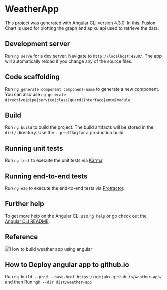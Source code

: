 # WeatherApp

This project was generated with [Angular CLI](https://github.com/angular/angular-cli) version 4.3.0.
In this, Fusion Chart is used for plotting the graph and apixu api used to retrieve the data.

## Development server

Run `ng serve` for a dev server. Navigate to `http://localhost:4200/`. The app will automatically reload if you change any of the source files.

## Code scaffolding

Run `ng generate component component-name` to generate a new component. You can also use `ng generate directive|pipe|service|class|guard|interface|enum|module`.

## Build

Run `ng build` to build the project. The build artifacts will be stored in the `dist/` directory. Use the `--prod` flag for a production build.

## Running unit tests

Run `ng test` to execute the unit tests via [Karma](https://karma-runner.github.io).

## Running end-to-end tests

Run `ng e2e` to execute the end-to-end tests via [Protractor](http://www.protractortest.org/).

## Further help

To get more help on the Angular CLI use `ng help` or go check out the [Angular CLI README](https://github.com/angular/angular-cli/blob/master/README.md).

## Reference

![How to build weather app using angular](https://www.digitalocean.com/community/tutorials/how-to-build-a-weather-app-with-angular-bootstrap-and-the-apixu-api)

## How to Deploy angular app to github.io

Run `ng build --prod --base-href https://ninjakx.github.io/weather-app/` and then Run `ngh --dir dist/weather-app`
